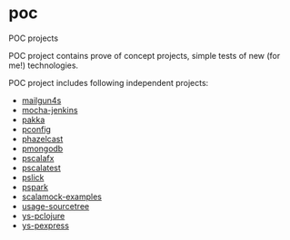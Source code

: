 # poc
POC projects

POC project contains prove of concept projects, simple tests of new (for me!) technologies.

POC project includes following independent projects:
  - [mailgun4s](mailgun4s/README.md)
  - [mocha-jenkins](mocha-jenkins/README.md)
  - [pakka](pakka/README.md)
  - [pconfig](pconfig/README.md)
  - [phazelcast](phazelcast/README.md)
  - [pmongodb](pmongodb/README.md)
  - [pscalafx](pscalafx/README.md)
  - [pscalatest](pscalatest/README.md)
  - [pslick](pslick/README.md)
  - [pspark](pspark/README.md)
  - [scalamock-examples](scalamock-examples/README.md)
  - [usage-sourcetree](usage-sourcetree)
  - [ys-pclojure](ys-pclojure/README.md)
  - [ys-pexpress](ys-pexpress/README.md)
